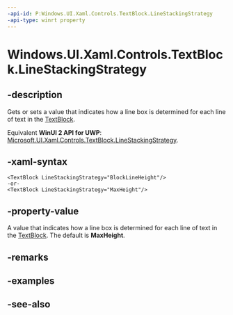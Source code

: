```yaml
---
-api-id: P:Windows.UI.Xaml.Controls.TextBlock.LineStackingStrategy
-api-type: winrt property
---
```


<!-- Property syntax
public Windows.UI.Xaml.LineStackingStrategy LineStackingStrategy { get;  set; }
-->

# Windows.UI.Xaml.Controls.TextBlock.LineStackingStrategy

## -description
Gets or sets a value that indicates how a line box is determined for each line of text in the [TextBlock](textblock.md).

Equivalent **WinUI 2 API for UWP**: [Microsoft.UI.Xaml.Controls.TextBlock.LineStackingStrategy](/windows/winui/api/microsoft.ui.xaml.controls.textblock.linestackingstrategy).

## -xaml-syntax
```xaml
<TextBlock LineStackingStrategy="BlockLineHeight"/>
-or-
<TextBlock LineStackingStrategy="MaxHeight"/>
```


## -property-value
A value that indicates how a line box is determined for each line of text in the [TextBlock](textblock.md). The default is **MaxHeight**.

## -remarks

## -examples

## -see-also
